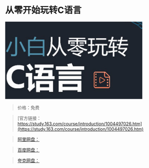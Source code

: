 # 从零开始玩转C语言

![img](../../../assets/study163/free/F0B7E5E10B5430FBA876983F12D4CEF8.jpg)

> 价格：免费

> [官方链接：https://study.163.com/course/introduction/1004497026.htm](https://study.163.com/course/introduction/1004497026.htm)

> [阿里网盘：]()

> [百度网盘：]()

> [夸克网盘：]()
